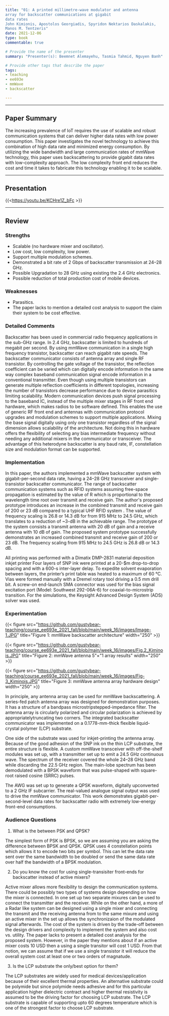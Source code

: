 ```yaml
---
title: "01: A printed millimetre-wave modulator and antenna 
array for backscatter communications at gigabit 
data rates
John Kimionis, Apostolos Georgiadis, Spyridon Nektarios Daskalakis, 
Manos M. Tentzeris"
date: 2021-12-06
type: book
commentable: true

# Provide the name of the presenter
summary: "Presenter(s): Beemnet Alemayehu, Tasmia Tahmid, Nguyen Banh"

# Provide other tags that describe the paper
tags:
- teaching
- ee693e
- mmWave
- backscatter

---
```


***
## Paper Summary
The increasing prevalence of IoT requires the use of scalable and robust communication systems that can deliver higher data rates with low power consumption. This paper investigates the novel technology to achieve this combination of high data rate and minimized energy consumption. By utilizing the wide bandwidth and large communication rates of mmWave technology, this paper uses backscattering to provide gigabit data rates with low-complexity approach. The low complexity front end reduces the cost and time it takes to fabricate this technology enabling it to be scalable.
***

## Presentation
{{<https://youtu.be/KCHre1Z_bFc >}}

***

## Review
### Strengths
- Scalable (no hardware mixer and oscillator).
- Low cost, low complexity, low power.
- Support multiple modulation schemes.
- Demonstrated a bit rate of 2 Gbps of backscatter transmission at 24–28 GHz.
- Possible Upgradation to 28 GHz using existing the 2.4 GHz electronics.
- Possible reduction of total production cost of mobile devices.

### Weaknesses
- Parasitics. 
- The paper lacks to mention a detailed cost analysis to support the claim their system to be cost effective. 

### Detailed Comments

Backscatter has been used in commercial radio frequency applications in the sub-GHz range. In 2.4 GHz, backscatter is limited to hundreds of megabit per second. By using mmWave communication in a single high frequency transistor, backscatter can reach gigabit rate speeds. The backscatter communicator consists of antenna array and single RF transistor.  By controlling the gate voltage of the transistor, the reflection coefficient can be varied which can digitally encode information in the same way complex baseband communication signal encode information in a conventional transmitter. Even though using multiple transistors can generate multiple reflection coefficients in different topologies, increasing the number of transistors decrease performance due to device parasitics limiting scalability. Modern communication devices push signal processing to the baseband IC, instead of the multiple mixer stages in RF front end hardware, which makes radios to be software defined. This enables the use of generic RF front end and antennas with communication protocol upgrades and modulation schemes to support multiple applications. Mixing the base signal digitally using only one transistor regardless of the signal dimension allows scalability of the architecture. Not doing this in hardware offers the flexibility of selecting any bias intermediate frequency without needing any additional mixers in the communicator or transceiver. The advantage of this heterodyne backscatter is any baud rate, IF, constellation size and modulation format can be supported.

### Implementation

In this paper, the authors implemented a mmWave backscatter system with gigabit-per-second data rate, having a 24–28 GHz transceiver and single-transistor backscatter communicator. The range of backscatter communication systems such as RFID systems assuming free-space propagation is estimated by the value of R which is proportional to the wavelength time root over transmit and receive gain. The author's proposed prototype introduces an increase in the combined transmit and receive gain of 200 or 23 dB compared to a typical UHF RFID system . The value of frequency scaling is 26.8 or 14.3 dB for from 915 MHz to 24.5 GHz, which translates to a reduction of ~3-dB in the achievable range. The prototype of the system consists a transmit antenna with 20 dB of gain and a receive antenna with 10 dB of gain. The proposed system prototype  successfully demonstrates an increased combined transmit and receive gain of 200 or 23 dB. The frequency scaling from 915 MHz to 24.5 GHz is 26.8 dB or 14.3 dB.

All printing was performed with a Dimatix DMP-2831 material deposition inkjet printer Four layers of SNP ink were printed at a 20-$m drop-to-drop spacing and with a 600-s inter-layer delay. To expedite solvent evaporation between layers, the printer’s print table was heated to a maximum of 60 °C. Vias were formed manually with a Dremel rotary tool driving a 0.5 mm drill bit. A screw-on end-launch SMA connector was used  for the bias signal excitation port (Model: Southwest 292-06A-6) for coaxial-to-microstrip transition. For the simulations, the Keysight Advanced Design System (ADS) solver was used.

### Experimentation

{{< figure src="https://github.com/gustybear-teaching/course_ee693e_2021_fall/blob/main/week_16/images/Image-1.JPG" title="Figure 1: mmWave backscatter architecture" width="250" >}}

{{< figure src="https://github.com/gustybear-teaching/course_ee693e_2021_fall/blob/main/week_16/images/Fig.2_Kiminois.JPG" title="Figure 2: mmWave antenna 5"×"1 array results" width="250" >}}

{{< figure src="https://github.com/gustybear-teaching/course_ee693e_2021_fall/blob/main/week_16/images/Fig-3_Kiminois.JPG" title="Figure 3: mmWave antenna array hardware design" width="250" >}}

In principle, any antenna array can be used for mmWave backscattering. A series-fed patch antenna array was designed for demonstration purposes. It has a structure of a bandpass microstripstepped-impedance filter. The antenna array is circularly polarized and circular polarization is achieved by appropriatelytruncating two corners. The integrated backscatter communicator was implemented on a 0.1778-mm-thick flexible liquid-crystal polymer (LCP) substrate.

One side of the substrate was used for inkjet-printing the antenna array. Because of the good adhesion of the SNP ink on the thin LCP substrate, the entire structure is flexible. A custom mmWave transceiver with off-the-shelf modules was set up, with a transmitter set up to emit a 24.5 GHz continuous wave. The spectrum of the receiver covered the whole 24–28 GHz band while discarding the 22.5 GHz region. The main-lobe spectrum has been demodulated with a BPSK waveform that was pulse-shaped with square-root raised cosine (SRRC) pulses.

The AWG was set up to generate a QPSK waveform, digitally upconverted to a 2 GHz IF subcarrier. The real-valued analogue signal output was used to drive the mmWave communicator. This work demonstrates gigabit-per-second-level data rates for backscatter radio with extremely low-energy front-end consumptions.

### Audience Questions
1.	What is the between PSK and QPSK? 

The simplest form of PSK is BPSK, so we are assuming you are asking the difference between BPSK and QPSK. QPSK uses 4 constellation points which allows it to encode two bits per symbol. This can let the data rate sent over the same bandwidth to be doubled or send the same data rate over half the bandwidth of a BPSK modulation. 

2.	Do you know the cost for using single-transisiter front-ends for backscatter instead of active mixers?

Active mixer allows more flexibility to design the communication systems. There could be possibly two types of systems design depending on how the mixer is connected. In one set up two separate mixures can be used to connect the transmitter and the receiver. While on the other hand, a more of a Radar like system can be designed using a single mixer and connecting the transmit and the receiving antenna from to the same mixure and using an active mixer in the set up allows the synchronizaion of the modulated signal afterwards. The cost of the system is driven by the trade-off between the design drivers and complexity to implement the system and also cost vs. utility. The paper lacks to present a detailed cost analysis for the proposed system. However, in the paper they mentions about if an active mixer costs 10 USD then a using a single transitor will cost 1 USD. From that notion, we can assume that if we use a single transistor it will reduce the overall system cost at least one or two orders of magnatude. 

3.	Is the LCP substrate the only/best option for them?

The LCP substrates are widely used for medical devices/application because of their excellent thermal properties. An alternative substrate could be polymide but since polymide needs adhesive and for this particular application higher dielectric contract and higher thermal resistivity is assumed to be the driving factor for choosing LCP substrate. The LCP substrate is capable of supporting upto 60 degrees temperature which is one of the strongest factor to choose LCP substrate.   
